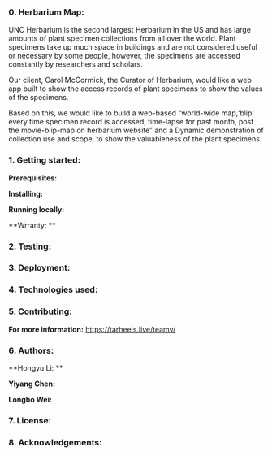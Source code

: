 ### 0. Herbarium Map:
UNC Herbarium is the second largest Herbarium in the US and has large amounts of plant specimen collections from all over the world.  Plant specimens take up much space in   buildings and are not considered useful or necessary by some people, however, the specimens are accessed constantly by researchers and scholars. 

Our client, Carol McCormick, the Curator of Herbarium, would like a web app built to show the access records of plant specimens to show the values of the specimens. 

Based on this, we would like to build a web-based “world-wide map,‘blip’ every time specimen record is accessed, time-lapse for past month, post the movie-blip-map on herbarium website” and a Dynamic demonstration of collection use and scope, to show the valuableness of the plant specimens.

### 1. Getting started:

**Prerequisites:**

**Installing:** 

**Running locally:**

**Wrranty: **

### 2. Testing:

### 3. Deployment:

### 4. Technologies used:

### 5. Contributing:

**For more information:** https://tarheels.live/teamv/

### 6. Authors:

**Hongyu Li: **

**Yiyang Chen:** 

**Longbo Wei:** 

### 7. License:

### 8. Acknowledgements:
